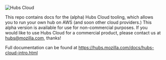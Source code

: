 ![Hubs Cloud](https://hubs-cloud.s3-us-west-1.amazonaws.com/hubs-cloud-logo.png)

This repo contains docs for the (alpha) Hubs Cloud tooling, which allows you to run your own hub on AWS (and soon other cloud providers.) This alpha version is available for use for non-commercial purposes. If you would like to use Hubs Cloud for a commercial product, please contact us at hubs@mozilla.com, thanks!

Full documentation can be found at https://hubs.mozilla.com/docs/hubs-cloud-intro.html
